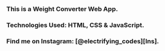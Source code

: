 ### This is a Weight Converter Web App.

### Technologies Used: HTML, CSS & JavaScript.

### Find me on Instagram: [@electrifying_codes][Ins].

[Instagram]: https://www.instagram.com/electrifying_codes